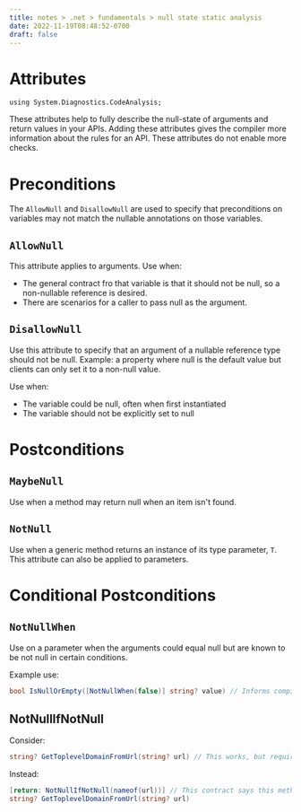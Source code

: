 ```yaml
---
title: notes > .net > fundamentals > null state static analysis
date: 2022-11-19T08:48:52-0700
draft: false
---
```

# Attributes
`using System.Diagnostics.CodeAnalysis;`

These attributes help to fully describe the null-state of arguments and return values in your APIs.
Adding these attributes gives the compiler more information about the rules for an API.
These attributes do not enable more checks.

# Preconditions
The `AllowNull` and `DisallowNull` are used to specify that preconditions on variables may not match the nullable annotations on those variables.

## `AllowNull`
This attribute applies to arguments.
Use when:
- The general contract fro that variable is that it should not be null, so a non-nullable reference is desired.
- There are scenarios for a caller to pass null as the argument.

## `DisallowNull`
Use this attribute to specify that an argument of a nullable reference type should not be null.
Example: a property where null is the default value but clients can only set it to a non-null value.

Use when:
- The variable could be null, often when first instantiated
- The variable should not be explicitly set to null

# Postconditions
## `MaybeNull`
Use when a method may return null when an item isn't found.

## `NotNull`
Use when a generic method returns an instance of its type parameter, `T`.
This attribute can also be applied to parameters.

# Conditional Postconditions
## `NotNullWhen`
Use on a parameter when the arguments could equal null but are known to be not null in certain conditions.

Example use:
```cs
bool IsNullOrEmpty([NotNullWhen(false)] string? value) // Informs compiler that if the result is false, the method will not return null.
```
## NotNullIfNotNull
Consider:
```cs
string? GetToplevelDomainFromUrl(string? url) // This works, but requires callers to implement extra null checks.
```
Instead:
```cs
[return: NotNullIfNotNull(nameof(url))] // This contract says this method will not return null if the caller does not pass a null argument.
string? GetToplevelDomainFromUrl(string? url)
```
